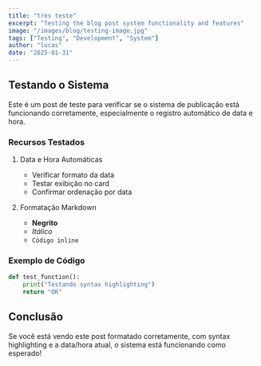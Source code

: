 ```yaml
---
title: "tres teste"
excerpt: "Testing the blog post system functionality and features"
image: "/images/blog/testing-image.jpg"
tags: ["Testing", "Development", "System"]
author: "lucas"
date: "2025-01-31"
---
```


## Testando o Sistema

Este é um post de teste para verificar se o sistema de publicação está funcionando corretamente, especialmente o registro automático de data e hora.

### Recursos Testados

1. Data e Hora Automáticas

   - Verificar formato da data
   - Testar exibição no card
   - Confirmar ordenação por data

2. Formatação Markdown
   - **Negrito**
   - _Itálico_
   - `Código inline`

### Exemplo de Código

```python
def test_function():
    print("Testando syntax highlighting")
    return "OK"
```

## Conclusão

Se você está vendo este post formatado corretamente, com syntax highlighting e a data/hora atual, o sistema está funcionando como esperado!
